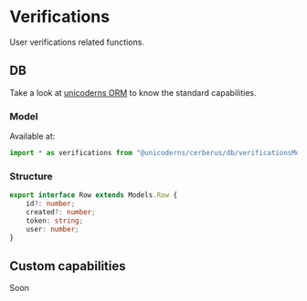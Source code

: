 # Verifications

User verifications related functions.

## DB

Take a look at [unicoderns ORM](http://unicoderns.com/docs/ORM/) to know the standard capabilities.

### Model

Available at:

```typescript
import * as verifications from "@unicoderns/cerberus/db/verificationsModel";
```

### Structure

```typescript
export interface Row extends Models.Row {
    id?: number;
    created?: number;
    token: string;
    user: number;
}
```

## Custom capabilities

Soon